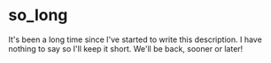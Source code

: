 # so_long
It's been a long time since I've started to write this description.
I have nothing to say so I'll keep it short.
We'll be back, sooner or later!

